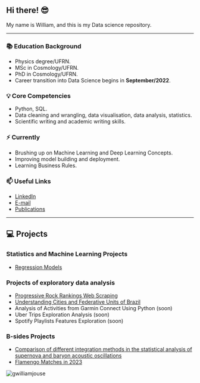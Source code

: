 ## Hi there! 😎

My name is William, and this is my Data science repository.

-----

### 📚 Education Background
- Physics degree/UFRN.
- MSc in Cosmology/UFRN.
- PhD in Cosmology/UFRN.
- Career transition into Data Science begins in **September/2022**.

### 💡 Core Competencies
- Python, SQL.
- Data cleaning and wrangling, data visualisation, data analysis, statistics.
- Scientific writing and academic writing skills.

### ⚡️ Currently
- Brushing up on Machine Learning and Deep Learning Concepts.
- Improving model building and deployment.
- Learning Business Rules.

### 📫 Useful Links
- [LinkedIn](https://www.linkedin.com/in/williamjouse/)
- [E-mail](mailto:williamjouse@gmail.com)
- [Publications](https://inspirehep.net/literature?sort=mostrecent&size=25&page=1&q=f%20a%20w%20j%20c%20da%20silva)
-----

## 💻 Projects

### Statistics and Machine Learning Projects

- [Regression Models](https://github.com/williamjouse/Regression-Models)

### Projects of exploratory data analysis

- [Progressive Rock Rankings Web Scraping](https://github.com/williamjouse/Prog_archives_scraping)
- [Understanding Cities and Federative Units of Brazil](https://github.com/williamjouse/Cities_Brazil)
- Analysis of Activities from Garmin Connect Using Python (soon)
- Uber Trips Exploration Analysis (soon)
- Spotify Playlists Features Exploration (soon)

### B-sides Projects

- [Comparison of different integration methods in the statistical analysis of supernova and baryon acoustic oscillations](https://github.com/williamjouse/LCDM)
- [Flamengo Matches in 2023](https://github.com/williamjouse/jogos-Flamengo-2023)

<p align="left"> <img src="https://komarev.com/ghpvc/?username=williamjouse&color=blue" alt="gwilliamjouse"/> </p>
